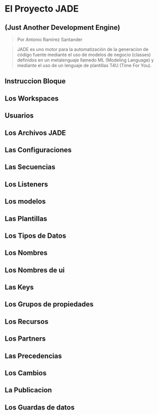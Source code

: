 # El Proyecto JADE
## (Just Another Development Engine)
> Por Antonio Ramírez Santander

> JADE es uno motor para la automatización de la generacíon de código fuente mediante el uso
> de modelos de negocio (classes) definidos en un metalenguaje llamedo ML (Modeling Language) y 
> mediante el uso de un lenguaje de plantillas T4U (Time For You). 

## Instruccion Bloque 

## Los Workspaces 

## Usuarios

## Los Archivos JADE

## Las Configuraciones

## Las Secuencias

## Los Listeners

## Los modelos

## Las Plantillas

## Los Tipos de Datos

## Los Nombres 

## Los Nombres de ui

## Las Keys

## Los Grupos de propiedades 

## Los Recursos 

## Los Partners

## Las Precedencias

## Los Cambios

## La Publicacion

## Los Guardas de datos
